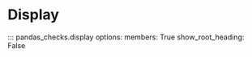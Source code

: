 # Display
::: pandas_checks.display
    options:
      members: True
      show_root_heading: False
